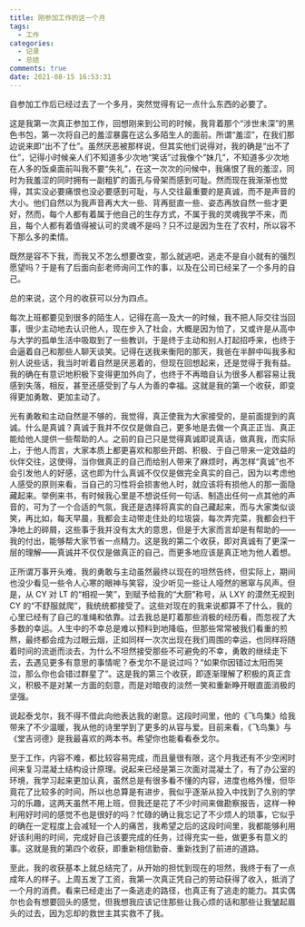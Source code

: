 ```yaml
---
title: 刚参加工作的这一个月
tags:
  - 工作
categories:
  - 记录
  - 总结
comments: true
date: 2021-08-15 16:53:31
---
```



自参加工作后已经过去了一个多月，突然觉得有记一点什么东西的必要了。

<!-- more -->

这是我第一次真正参加工作，回想刚来到公司的时候，我背着那个“涉世未深”的黑色书包，第一次将自己的羞涩暴露在这么多陌生人的面前。所谓“羞涩”，在我们那边说来即“出不了仕”。虽然厌恶被那样说，但其实他们说得对，我的确是“出不了仕”，记得小时候亲人们不知道多少次地“笑话”过我像个“妹几”，不知道多少次地在人多的饭桌面前叫我不要“失礼”，在这一次次的问候中，我痛恨了我的羞涩，同时为我羞涩的同时拥有一副粗犷的面孔与骨架而感到可耻。然而现在我渐渐也觉得，其实没必要痛恨也没必要感到可耻，与人交往最重要的是真诚，而不是声音的大小。他们自然以为我声音再大大一些、背再挺直一些、姿态再放自然一些才更好，然而，每个人都有着属于他自己的生存方式，不属于我的灵魂我学不来，而且，每个人都有着值得被认可的灵魂不是吗？只不过是因为生在了农村，所以容不下那么多的柔情。

既然是容不下我，而我又不怎么想要改变，那么就逃吧，逃走不是自小就有的强烈愿望吗？于是有了后面向彭老师询问工作的事，以及在公司已经呆了一个多月的自己。

总的来说，这个月的收获可以分为四点。

每次上班都要见到很多的陌生人，记得在高一及大一的时候，我不把人际交往当回事，很少主动地去认识他人，现在步入了社会，大概是因为怕了，又或许是从高中与大学的孤单生活中吸取到了一些教训，于是终于主动和别人打起招呼来，也终于会逼着自己和那些人聊天谈笑。记得在送我来衡阳的那天，我爸在半醉中叫我多和别人说些话，我当时听着自然是厌恶着的，但现在回想起来，还是觉得于我有益。我的确在有意识地积极下变得更加外向了，也终于不再暗自认为很多人都容易让我感到失落，相反，甚至还感受到了与人为善的幸福。这就是我的第一个收获，即变得更加勇敢、更加主动了。

光有勇敢和主动自然是不够的，我觉得，真正使我为大家接受的，是前面提到的真诚。什么是真诚？真诚于我并不仅仅是做自己，更多地是去做一个真正正当、真正能给他人提供一些帮助的人。之前的自己只是觉得真诚即说真话，做真我，而实际上，于他人而言，大家本质上都更喜欢和那些开朗、积极、于自己带来一定效益的伙伴交往，这使得，当你做真正的自己而给别人带来了麻烦时，再怎样“真诚”也不会引发他人的好感，这也即为什么真诚不仅仅是做完全真实的自己，因为以考虑他人感受的原则来看，当自己的习性将会损害他人时，就应该将有损他人的那一面隐藏起来。举例来书，有时候我心里是不想说任何一句话、制造出任何一点其他的声音的，可为了一个合适的气氛，我还是选择将真实的自己藏起来，而与大家类似谈笑，再比如，每天早晨，我都会主动带走住处的垃圾袋，每次弄完菜，我都会扫干净地上的碎屑，这些事于我并没有太大的意思，但是于大家而言却是有帮助的——我的付出，能够帮大家节省一点精力。这是我的第二个收获，即对真诚有了更深一层的理解——真诚并不仅仅是做真正的自己，而更多地应该是真正地为他人着想。

正所谓万事开头难，我的勇敢与主动虽然最终以现在的坦然告终，但实际上，期间也没少看见一些令人心寒的眼神与笑容，没少听见一些让人哑然的窸窣与风声。但是，从 CY 对 LT 的“相视一笑”，到赋予给我的“大厨”称号，从 LXY 的漠然无视到 CY 的“不舒服就爬”，我统统都接受了。这些对现在的我来说都算不了什么，我的心里已经有了自己的准绳和依靠。过去我总是盯着那些消极的经历看，而忽视了大多数的幸运。人生中的不幸总是难以预料到地降临，但那些常常被我们看重的煎熬，最终都会成为过眼云烟，正如同样一次次出现在我们周围的幸运，也同样将随着时间的流逝而淡去，为什么不坦然接受那些不可避免的不幸，勇敢的继续走下去，去遇见更多有意思的事情呢？泰戈尔不是说过吗？“如果你因错过太阳而哭泣，那么你也会错过群星了”。这是我的第三个收获，即逐渐理解了积极的真正含义，积极不是对某一方面的刻意，而是对暗夜的淡然一笑和重新睁开眼直面消极的坚强。

说起泰戈尔，我不得不借此向他表达我的谢意。这段时间里，他的《飞鸟集》给我带来了不少温暖，我从他的诗里学到了更多的从容与爱。目前来看，《飞鸟集》与《堂吉诃德》是我最喜欢的两本书。希望你也能看看泰戈尔。

至于工作，内容不难，都比较容易完成，而且量很有限，这个月我还有不少空闲时间来复习混凝土结构设计原理。说起来已经是第三次面对混凝土了，有了办公室的环境，我学习起来更加认真，虽然总是有很多看不懂的内容，进度也格外慢，但毕竟花了比较多的时间，所以也总算是有进步，我似乎逐渐从投入中找到了久别的学习的乐趣，这两天虽然不用上班，但我还是花了不少时间来做勘察报告，这样一种利用好时间的感觉不也是很好的吗？忙碌的确让我忘记了不少烦人的琐事，它似乎的确在一定程度上会减轻一个人的痛苦，我希望之后的这段时间里，我都能够利用好该利用的时间，完成好自己该要完成的任务，过得充实一些，做更多有意义的事。这就是我的第四个收获，即重新相信勤奋、重新找到了前进的道路。

至此，我的收获基本上就总结完了，从开始的担忧到现在的坦然，我终于有了一点成年人的样子。上周五发了工资，我第一次真正凭自己的劳动获得了收入，抵消了一个月的消费。看来已经走出了一条逃走的路径，也真正有了逃走的能力。其实偶尔也会有想要回头的感觉，但我想我应该记住那些让我心烦的话和那些让我皱起眉头的过去，因为忘却的救世主其实救不了我。

<!-- 最后，分享我在这一个月用过（现在也正在用）的每日记录模板，该模板的主体由滴答清单提供，后面我做了一点微调，我用着挺好，希望对你有帮助：

----

**今天完成了什么？**

**今天有哪些进步与不足/别人有哪些值得学习的优点或需要避免的不足？**

**今天发生了哪些美好或值得关注的事？**

**今天心情如何？**

**今天有哪些感想或总结？**

---- -->